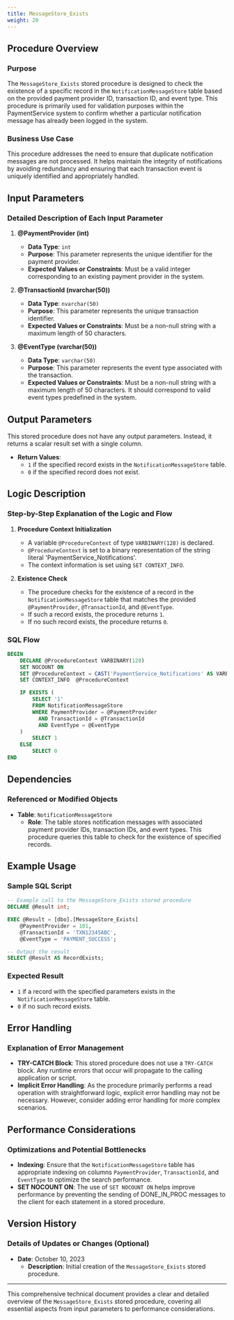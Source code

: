 ```yaml
---
title: MessageStore_Exists
weight: 20
---
```


## Procedure Overview
### Purpose
The `MessageStore_Exists` stored procedure is designed to check the existence of a specific record in the `NotificationMessageStore` table based on the provided payment provider ID, transaction ID, and event type. This procedure is primarily used for validation purposes within the PaymentService system to confirm whether a particular notification message has already been logged in the system.

### Business Use Case
This procedure addresses the need to ensure that duplicate notification messages are not processed. It helps maintain the integrity of notifications by avoiding redundancy and ensuring that each transaction event is uniquely identified and appropriately handled.

## Input Parameters
### Detailed Description of Each Input Parameter

1. **@PaymentProvider (int)**
   - **Data Type**: `int`
   - **Purpose**: This parameter represents the unique identifier for the payment provider.
   - **Expected Values or Constraints**: Must be a valid integer corresponding to an existing payment provider in the system.

2. **@TransactionId (nvarchar(50))**
   - **Data Type**: `nvarchar(50)`
   - **Purpose**: This parameter represents the unique transaction identifier.
   - **Expected Values or Constraints**: Must be a non-null string with a maximum length of 50 characters.

3. **@EventType (varchar(50))**
   - **Data Type**: `varchar(50)`
   - **Purpose**: This parameter represents the event type associated with the transaction.
   - **Expected Values or Constraints**: Must be a non-null string with a maximum length of 50 characters. It should correspond to valid event types predefined in the system.

## Output Parameters
This stored procedure does not have any output parameters. Instead, it returns a scalar result set with a single column.

- **Return Values**:
  - `1` if the specified record exists in the `NotificationMessageStore` table.
  - `0` if the specified record does not exist.

## Logic Description
### Step-by-Step Explanation of the Logic and Flow

1. **Procedure Context Initialization**
   - A variable `@ProcedureContext` of type `VARBINARY(128)` is declared.
   - `@ProcedureContext` is set to a binary representation of the string literal 'PaymentService_Notifications'.
   - The context information is set using `SET CONTEXT_INFO`.

2. **Existence Check**
   - The procedure checks for the existence of a record in the `NotificationMessageStore` table that matches the provided `@PaymentProvider`, `@TransactionId`, and `@EventType`.
   - If such a record exists, the procedure returns `1`.
   - If no such record exists, the procedure returns `0`.

### SQL Flow
```sql
BEGIN
    DECLARE @ProcedureContext VARBINARY(128)
    SET NOCOUNT ON
    SET @ProcedureContext = CAST('PaymentService_Notifications' AS VARBINARY(128))
    SET CONTEXT_INFO  @ProcedureContext

    IF EXISTS (
        SELECT '1'
        FROM NotificationMessageStore
        WHERE PaymentProvider = @PaymentProvider
          AND TransactionId = @TransactionId
          AND EventType = @EventType
    )
        SELECT 1
    ELSE
        SELECT 0
END
```

## Dependencies
### Referenced or Modified Objects

- **Table**: `NotificationMessageStore`
  - **Role**: The table stores notification messages with associated payment provider IDs, transaction IDs, and event types. This procedure queries this table to check for the existence of specified records.

## Example Usage
### Sample SQL Script

```sql
-- Example call to the MessageStore_Exists stored procedure
DECLARE @Result int;

EXEC @Result = [dbo].[MessageStore_Exists]
    @PaymentProvider = 101,
    @TransactionId = 'TXN12345ABC',
    @EventType = 'PAYMENT_SUCCESS';

-- Output the result
SELECT @Result AS RecordExists;
```
### Expected Result
- `1` if a record with the specified parameters exists in the `NotificationMessageStore` table.
- `0` if no such record exists.

## Error Handling
### Explanation of Error Management

- **TRY-CATCH Block**: This stored procedure does not use a `TRY-CATCH` block. Any runtime errors that occur will propagate to the calling application or script.
- **Implicit Error Handling**: As the procedure primarily performs a read operation with straightforward logic, explicit error handling may not be necessary. However, consider adding error handling for more complex scenarios.

## Performance Considerations
### Optimizations and Potential Bottlenecks

- **Indexing**: Ensure that the `NotificationMessageStore` table has appropriate indexing on columns `PaymentProvider`, `TransactionId`, and `EventType` to optimize the search performance.
- **SET NOCOUNT ON**: The use of `SET NOCOUNT ON` helps improve performance by preventing the sending of DONE_IN_PROC messages to the client for each statement in a stored procedure.

## Version History
### Details of Updates or Changes (Optional)
- **Date**: October 10, 2023
  - **Description**: Initial creation of the `MessageStore_Exists` stored procedure.

---

This comprehensive technical document provides a clear and detailed overview of the `MessageStore_Exists` stored procedure, covering all essential aspects from input parameters to performance considerations.